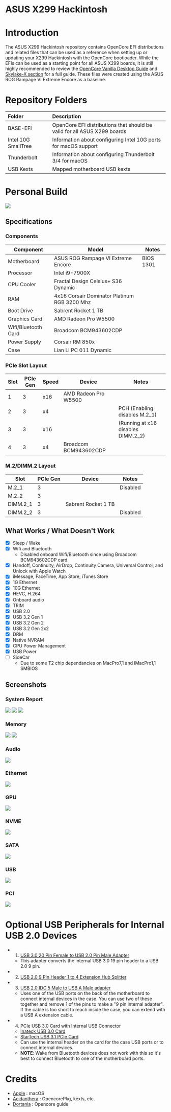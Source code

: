 # ASUS X299 Hackintosh

# Introduction
The ASUS X299 Hackintosh repository contains OpenCore EFI distributions and related files that can be used as a reference when setting up or updating your X299 Hackintosh with the OpenCore bootloader.  While the EFIs can be used as a starting point for all ASUS X299 boards, it is still highly recommended to review the [OpenCore Vanilla Desktop Guide](https://dortania.github.io/OpenCore-Install-Guide/) and [Skylake-X section](https://dortania.github.io/OpenCore-Install-Guide/config-HEDT/skylake-x.html) for a full guide.  These files were created using the ASUS ROG Rampage VI Extreme Encore as a baseline.

# Repository Folders
| Folder | Description |
| :------------- | :---------- |
| BASE-EFI | OpenCore EFI distributions that should be valid for all ASUS X299 boards |
| Intel 10G SmallTree | Information about configuring Intel 10G ports for macOS support |
| Thunderbolt | Information about configuring Thunderbolt 3/4 for macOS |
| USB Kexts | Mapped motherboard USB kexts |

# Personal Build
![](/Images/ROGRampageVIExtremeEncore.png)

## Specifications
### Components

| Component        | Model                                | Notes |
| ---------------- | ---------------------------------------|-------------------|
| Motherboard | ASUS ROG Rampage VI Extreme Encore | BIOS 1301 |
| Processor | Intel i9-7900X | |
| CPU Cooler | Fractal Design Celsius+ S36 Dynamic | |
| RAM | 4x16 Corsair Dominator Platinum RGB 3200 Mhz | |
| Boot Drive | Sabrent Rocket 1 TB | |
| Graphics Card | AMD Radeon Pro W5500 | |
| Wifi/Bluetooth Card | Broadcom BCM943602CDP |  |
| Power Supply | Corsair RM 850x | |
| Case | Lian Li PC 011 Dynamic | |

### PCIe Slot Layout
| Slot | PCIe Gen | Speed | Device | Notes |
| ----- | ----- | ----- |---------------------------------------|-------------------|
| 1 | 3 | x16 | AMD Radeon Pro W5500 | |
| 2 | 3 | x4 | | PCH (Enabling disables M.2_1) |
| 3 | 3 | x16 | | (Running at x16 disables DIMM.2_2) |
| 4 | 3 | x4 | Broadcom BCM943602CDP | |

### M.2/DIMM.2 Layout
| Slot | PCIe Gen | Device | Notes |
| ----- | ----- |---------------------------------------|-------------------|
| M.2_1 | 3 | | Disabled |
| M.2_2 | 3 | | |
| DIMM.2_1 | 3 | Sabrent Rocket 1 TB | |
| DIMM.2_2 | 3 | | Disabled |

## What Works / What Doesn't Work
- [x] Sleep / Wake
- [x] Wifi and Bluetooth
  * Disabled onboard Wifi/Bluetooth since using Broadcom BCM943602CDP card.
- [x] Handoff, Continuity, AirDrop, Continuity Camera, Universal Control, and Unlock with Apple Watch
- [x] iMessage, FaceTime, App Store, iTunes Store
- [x] 1G Ethernet
- [x] 10G Ethernet
- [x] HEVC, H.264
- [x] Onboard audio
- [x] TRIM
- [x] USB 2.0
- [x] USB 3.2 Gen 1
- [x] USB 3.2 Gen 2
- [x] USB 3.2 Gen 2x2
- [x] DRM
- [x] Native NVRAM
- [x] CPU Power Management
- [x] USB Power
- [ ] SideCar
    * Due to some T2 chip dependancies on MacPro7,1 and iMacPro1,1 SMBIOS

## Screenshots

### System Report
![](/Images/aboutthismac.png)
![](/Images/aboutthismac2.png)
![](Images/overview.png)

### Memory
![](/Images/memory1.png)
![](/Images/memory2.png)

### Audio
![](/Images/audio.png)

### Ethernet
![](/Images/ethernet.png)

### GPU
![](/Images/graphics.png)

### NVME
![](/Images/NVMExpress.png)

### SATA
![](/Images/sata.png)

### USB
![](/Images/usb.png)

### PCI
![](/Images/pci.png)

# Optional USB Peripherals for Internal USB 2.0 Devices
* 1. [USB 3.0 20 Pin Female to USB 2.0 Pin Male Adapter](https://www.amazon.com/gp/product/B01MFB04JP/ref=ppx_yo_dt_b_search_asin_title?ie=UTF8&psc=1)
    * This adapter converts the internal USB 3.0 19 pin header to a USB 2.0 9 pin.
* 2. [USB 2.0 9 Pin Header 1 to 4 Extension Hub Splitter](https://www.amazon.com/gp/product/B085KVH16T/ref=ppx_yo_dt_b_search_asin_title?ie=UTF8&psc=1)
* 3. [USB 2.0 IDC 5 Male to USB A Male adapter](https://www.amazon.com/gp/product/B000V6WD8A/ref=ppx_yo_dt_b_search_asin_title?ie=UTF8&psc=1)
    * Uses one of the USB ports on the back of the motherboard to connect internal devices in the case.  You can use two of these together and remove 1 of the pins to make a "9 pin internal adapter".  If the cable is too short to reach inside the case, you can extend with a USB A extension cable.
* 4. PCIe USB 3.0 Card with Internal USB Connector
    * [Inateck USB 3.0 Card](https://www.amazon.com/Inateck-Express-Controller-Internal-Connector/dp/B00JFR2H64/ref=sr_1_3?dchild=1&keywords=inateck+pcie+card&qid=1592455853&s=electronics&sr=1-3)
    * [StarTech USB 3.1 PCIe Card](https://www.amazon.com/gp/product/B01I39D15A/ref=ppx_yo_dt_b_search_asin_title?ie=UTF8&psc=1)
    * Can use the internal header on the card for the case USB ports or to connect internal devices.
    * **NOTE**: Wake from Bluetooth devices does not work with this so it's best to connect Bluetooth to one of the motherboard ports.

# Credits
* [Apple](https://www.apple.com) : macOS
* [Acidanthera](https://github.com/acidanthera) : OpencorePkg, kexts, etc.
* [Dortania](https://github.com/dortania) : Opencore guide
